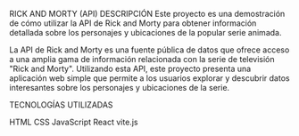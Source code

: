 
RICK AND MORTY (API)
DESCRIPCIÓN
Este proyecto es una demostración de cómo utilizar la API de Rick and Morty para obtener información detallada sobre los personajes y ubicaciones de la popular serie animada.

La API de Rick and Morty es una fuente pública de datos que ofrece acceso a una amplia gama de información relacionada con la serie de televisión "Rick and Morty". Utilizando esta API, este proyecto presenta una aplicación web simple que permite a los usuarios explorar y descubrir datos interesantes sobre los personajes y ubicaciones de la serie.

TECNOLOGÍAS UTILIZADAS

HTML
CSS
JavaScript
React
vite.js
